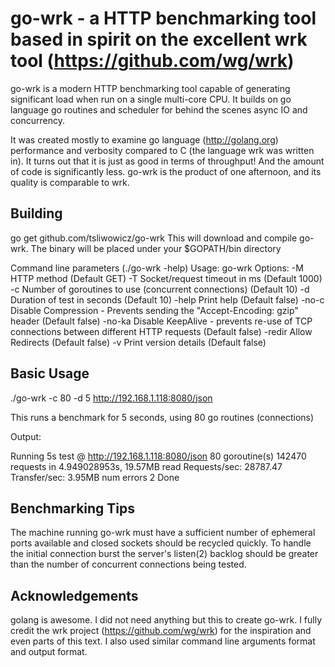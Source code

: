 go-wrk - a HTTP benchmarking tool based in spirit on the excellent wrk tool (https://github.com/wg/wrk)
=======================================================================================================

  go-wrk is a modern HTTP benchmarking tool capable of generating significant
  load when run on a single multi-core CPU. It builds on go language go routines and scheduler
  for behind the scenes async IO and concurrency.

  It was created mostly to examine go language (http://golang.org) performance and verbosity compared to C
  (the language wrk was written in).
  It turns out that it is just as good in terms of throughput! And the amount of code is significantly less.
  go-wrk is the product of one afternoon, and its quality is comparable to wrk.

Building
--------

   go get github.com/tsliwowicz/go-wrk
   This will download and compile go-wrk. The binary will be placed under your $GOPATH/bin directory
   
Command line parameters (./go-wrk -help)
	Usage: go-wrk <options> <url>
	Options:
		-M 	 	HTTP method (Default GET)
		-T 	 	Socket/request timeout in ms (Default 1000)
		-c 	 	Number of goroutines to use (concurrent connections) (Default 10)
		-d 	 	Duration of test in seconds (Default 10)
		-help 	Print help (Default false)
		-no-c 	Disable Compression - Prevents sending the "Accept-Encoding: gzip" header (Default false)
		-no-ka 	Disable KeepAlive - prevents re-use of TCP connections between different HTTP requests (Default false)
		-redir 	Allow Redirects (Default false)
		-v 	 	Print version details (Default false)


Basic Usage
-----------

  ./go-wrk -c 80 -d 5  http://192.168.1.118:8080/json

  This runs a benchmark for 5 seconds, using 80 go routines (connections)

  Output:

  Running 5s test @ http://192.168.1.118:8080/json
  80 goroutine(s)
	142470 requests in 4.949028953s, 19.57MB read
	Requests/sec:	28787.47
	Transfer/sec:	3.95MB
	num errors 2
	Done

Benchmarking Tips
-----------------

  The machine running go-wrk must have a sufficient number of ephemeral ports
  available and closed sockets should be recycled quickly. To handle the
  initial connection burst the server's listen(2) backlog should be greater
  than the number of concurrent connections being tested.

Acknowledgements
----------------

  golang is awesome. I did not need anything but this to create go-wrk.
  I fully credit the wrk project (https://github.com/wg/wrk) for the inspiration and even parts of this text.
  I also used similar command line arguments format and output format.
